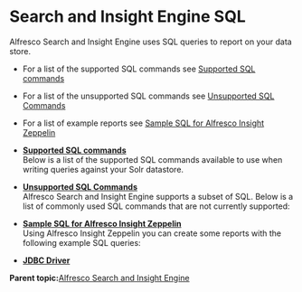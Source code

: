 # Search and Insight Engine SQL

Alfresco Search and Insight Engine uses SQL queries to report on your data store.

-   For a list of the supported SQL commands see [Supported SQL commands](supported-sql.md)
-   For a list of the unsupported SQL commands see [Unsupported SQL Commands](unsupported-sql.md)
-   For a list of example reports see [Sample SQL for Alfresco Insight Zeppelin](sample-sql-apache-zeppelin.md)

-   **[Supported SQL commands](../concepts/supported-sql.md)**  
Below is a list of the supported SQL commands available to use when writing queries against your Solr datastore.
-   **[Unsupported SQL Commands](../concepts/unsupported-sql.md)**  
Alfresco Search and Insight Engine supports a subset of SQL. Below is a list of commonly used SQL commands that are not currently supported:
-   **[Sample SQL for Alfresco Insight Zeppelin](../concepts/sample-sql-apache-zeppelin.md)**  
Using Alfresco Insight Zeppelin you can create some reports with the following example SQL queries:
-   **[JDBC Driver](../concepts/search-insight-jdbc-driver.md)**  


**Parent topic:**[Alfresco Search and Insight Engine](../concepts/search-insight-engine-overview.md)

